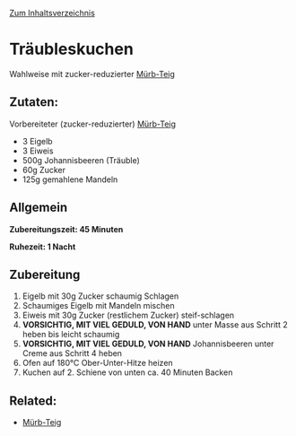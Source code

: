 [Zum Inhaltsverzeichnis](../README.md)

# Träubleskuchen

Wahlweise mit zucker-reduzierter [Mürb-Teig](../teig/muerb_teig.md)

## Zutaten:

Vorbereiteter (zucker-reduzierter) [Mürb-Teig](../teig/muerb_teig.md)

- 3 Eigelb
- 3 Eiweis
- 500g Johannisbeeren (Träuble)
- 60g Zucker
- 125g gemahlene Mandeln

## Allgemein

**Zubereitungszeit: 45 Minuten**

**Ruhezeit: 1 Nacht**

## Zubereitung

1. Eigelb mit 30g Zucker schaumig Schlagen
2. Schaumiges Eigelb mit Mandeln mischen
3. Eiweis mit 30g Zucker (restlichem Zucker) steif-schlagen
4. **VORSICHTIG, MIT VIEL GEDULD, VON HAND** unter Masse aus Schritt 2 heben bis leicht schaumig
5. **VORSICHTIG, MIT VIEL GEDULD, VON HAND** Johannisbeeren unter Creme aus Schritt 4 heben
6. Ofen auf 180°C Ober-Unter-Hitze heizen
7. Kuchen auf 2. Schiene von unten ca. 40 Minuten Backen

## Related:

- [Mürb-Teig](../teig/muerb_teig.md)

